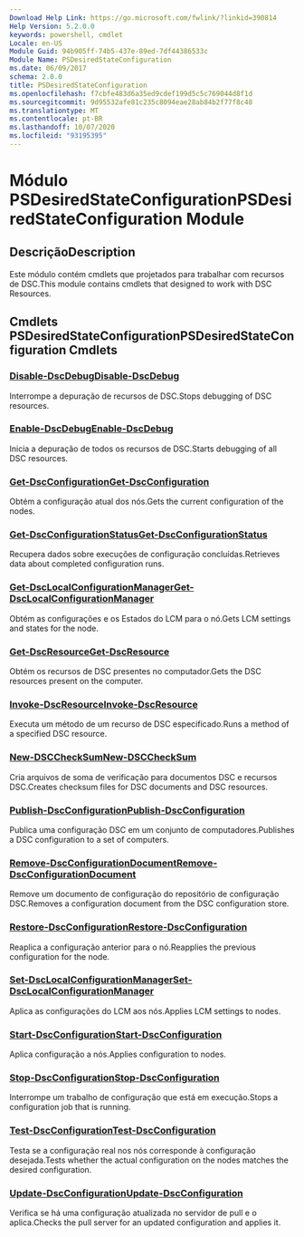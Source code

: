 ```yaml
---
Download Help Link: https://go.microsoft.com/fwlink/?linkid=390814
Help Version: 5.2.0.0
keywords: powershell, cmdlet
Locale: en-US
Module Guid: 94b905ff-74b5-437e-89ed-7df44386533c
Module Name: PSDesiredStateConfiguration
ms.date: 06/09/2017
schema: 2.0.0
title: PSDesiredStateConfiguration
ms.openlocfilehash: f7cbfe483d6a35ed9cdef199d5c5c769044d8f1d
ms.sourcegitcommit: 9d95532afe81c235c8094eae28ab84b2f77f8c48
ms.translationtype: MT
ms.contentlocale: pt-BR
ms.lasthandoff: 10/07/2020
ms.locfileid: "93195395"
---
```

# <span data-ttu-id="9c54b-103">Módulo PSDesiredStateConfiguration</span><span class="sxs-lookup"><span data-stu-id="9c54b-103">PSDesiredStateConfiguration Module</span></span>

## <span data-ttu-id="9c54b-104">Descrição</span><span class="sxs-lookup"><span data-stu-id="9c54b-104">Description</span></span>

<span data-ttu-id="9c54b-105">Este módulo contém cmdlets que projetados para trabalhar com recursos de DSC.</span><span class="sxs-lookup"><span data-stu-id="9c54b-105">This module contains cmdlets that designed to work with DSC Resources.</span></span>

## <span data-ttu-id="9c54b-106">Cmdlets PSDesiredStateConfiguration</span><span class="sxs-lookup"><span data-stu-id="9c54b-106">PSDesiredStateConfiguration Cmdlets</span></span>

### [<span data-ttu-id="9c54b-107">Disable-DscDebug</span><span class="sxs-lookup"><span data-stu-id="9c54b-107">Disable-DscDebug</span></span>](Disable-DscDebug.md)
<span data-ttu-id="9c54b-108">Interrompe a depuração de recursos de DSC.</span><span class="sxs-lookup"><span data-stu-id="9c54b-108">Stops debugging of DSC resources.</span></span>

### [<span data-ttu-id="9c54b-109">Enable-DscDebug</span><span class="sxs-lookup"><span data-stu-id="9c54b-109">Enable-DscDebug</span></span>](Enable-DscDebug.md)
<span data-ttu-id="9c54b-110">Inicia a depuração de todos os recursos de DSC.</span><span class="sxs-lookup"><span data-stu-id="9c54b-110">Starts debugging of all DSC resources.</span></span>

### [<span data-ttu-id="9c54b-111">Get-DscConfiguration</span><span class="sxs-lookup"><span data-stu-id="9c54b-111">Get-DscConfiguration</span></span>](Get-DscConfiguration.md)
<span data-ttu-id="9c54b-112">Obtém a configuração atual dos nós.</span><span class="sxs-lookup"><span data-stu-id="9c54b-112">Gets the current configuration of the nodes.</span></span>

### [<span data-ttu-id="9c54b-113">Get-DscConfigurationStatus</span><span class="sxs-lookup"><span data-stu-id="9c54b-113">Get-DscConfigurationStatus</span></span>](Get-DscConfigurationStatus.md)
<span data-ttu-id="9c54b-114">Recupera dados sobre execuções de configuração concluídas.</span><span class="sxs-lookup"><span data-stu-id="9c54b-114">Retrieves data about completed configuration runs.</span></span>

### [<span data-ttu-id="9c54b-115">Get-DscLocalConfigurationManager</span><span class="sxs-lookup"><span data-stu-id="9c54b-115">Get-DscLocalConfigurationManager</span></span>](Get-DscLocalConfigurationManager.md)
<span data-ttu-id="9c54b-116">Obtém as configurações e os Estados do LCM para o nó.</span><span class="sxs-lookup"><span data-stu-id="9c54b-116">Gets LCM settings and states for the node.</span></span>

### [<span data-ttu-id="9c54b-117">Get-DscResource</span><span class="sxs-lookup"><span data-stu-id="9c54b-117">Get-DscResource</span></span>](Get-DscResource.md)
<span data-ttu-id="9c54b-118">Obtém os recursos de DSC presentes no computador.</span><span class="sxs-lookup"><span data-stu-id="9c54b-118">Gets the DSC resources present on the computer.</span></span>

### [<span data-ttu-id="9c54b-119">Invoke-DscResource</span><span class="sxs-lookup"><span data-stu-id="9c54b-119">Invoke-DscResource</span></span>](Invoke-DscResource.md)
<span data-ttu-id="9c54b-120">Executa um método de um recurso de DSC especificado.</span><span class="sxs-lookup"><span data-stu-id="9c54b-120">Runs a method of a specified DSC resource.</span></span>

### [<span data-ttu-id="9c54b-121">New-DSCCheckSum</span><span class="sxs-lookup"><span data-stu-id="9c54b-121">New-DSCCheckSum</span></span>](New-DSCCheckSum.md)
<span data-ttu-id="9c54b-122">Cria arquivos de soma de verificação para documentos DSC e recursos DSC.</span><span class="sxs-lookup"><span data-stu-id="9c54b-122">Creates checksum files for DSC documents and DSC resources.</span></span>

### [<span data-ttu-id="9c54b-123">Publish-DscConfiguration</span><span class="sxs-lookup"><span data-stu-id="9c54b-123">Publish-DscConfiguration</span></span>](Publish-DscConfiguration.md)
<span data-ttu-id="9c54b-124">Publica uma configuração DSC em um conjunto de computadores.</span><span class="sxs-lookup"><span data-stu-id="9c54b-124">Publishes a DSC configuration to a set of computers.</span></span>

### [<span data-ttu-id="9c54b-125">Remove-DscConfigurationDocument</span><span class="sxs-lookup"><span data-stu-id="9c54b-125">Remove-DscConfigurationDocument</span></span>](Remove-DscConfigurationDocument.md)
<span data-ttu-id="9c54b-126">Remove um documento de configuração do repositório de configuração DSC.</span><span class="sxs-lookup"><span data-stu-id="9c54b-126">Removes a configuration document from the DSC configuration store.</span></span>

### [<span data-ttu-id="9c54b-127">Restore-DscConfiguration</span><span class="sxs-lookup"><span data-stu-id="9c54b-127">Restore-DscConfiguration</span></span>](Restore-DscConfiguration.md)
<span data-ttu-id="9c54b-128">Reaplica a configuração anterior para o nó.</span><span class="sxs-lookup"><span data-stu-id="9c54b-128">Reapplies the previous configuration for the node.</span></span>

### [<span data-ttu-id="9c54b-129">Set-DscLocalConfigurationManager</span><span class="sxs-lookup"><span data-stu-id="9c54b-129">Set-DscLocalConfigurationManager</span></span>](Set-DscLocalConfigurationManager.md)
<span data-ttu-id="9c54b-130">Aplica as configurações do LCM aos nós.</span><span class="sxs-lookup"><span data-stu-id="9c54b-130">Applies LCM settings to nodes.</span></span>

### [<span data-ttu-id="9c54b-131">Start-DscConfiguration</span><span class="sxs-lookup"><span data-stu-id="9c54b-131">Start-DscConfiguration</span></span>](Start-DscConfiguration.md)
<span data-ttu-id="9c54b-132">Aplica configuração a nós.</span><span class="sxs-lookup"><span data-stu-id="9c54b-132">Applies configuration to nodes.</span></span>

### [<span data-ttu-id="9c54b-133">Stop-DscConfiguration</span><span class="sxs-lookup"><span data-stu-id="9c54b-133">Stop-DscConfiguration</span></span>](Stop-DscConfiguration.md)
<span data-ttu-id="9c54b-134">Interrompe um trabalho de configuração que está em execução.</span><span class="sxs-lookup"><span data-stu-id="9c54b-134">Stops a configuration job that is running.</span></span>

### [<span data-ttu-id="9c54b-135">Test-DscConfiguration</span><span class="sxs-lookup"><span data-stu-id="9c54b-135">Test-DscConfiguration</span></span>](Test-DscConfiguration.md)
<span data-ttu-id="9c54b-136">Testa se a configuração real nos nós corresponde à configuração desejada.</span><span class="sxs-lookup"><span data-stu-id="9c54b-136">Tests whether the actual configuration on the nodes matches the desired configuration.</span></span>

### [<span data-ttu-id="9c54b-137">Update-DscConfiguration</span><span class="sxs-lookup"><span data-stu-id="9c54b-137">Update-DscConfiguration</span></span>](Update-DscConfiguration.md)
<span data-ttu-id="9c54b-138">Verifica se há uma configuração atualizada no servidor de pull e o aplica.</span><span class="sxs-lookup"><span data-stu-id="9c54b-138">Checks the pull server for an updated configuration and applies it.</span></span>

